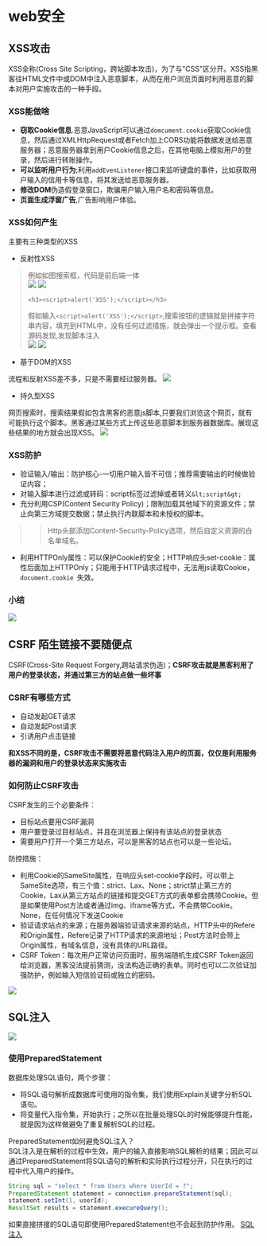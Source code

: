 # web安全

## XSS攻击
XSS全称(Cross Site Scripting，跨站脚本攻击)，为了与"CSS"区分开。XSS指黑客往HTML文件中或DOM中注入恶意脚本，从而在用户浏览页面时利用恶意的脚本对用户实施攻击的一种手段。

### XSS能做啥
* <strong>窃取Cookie信息</strong>.恶意JavaScript可以通过`domcument.cookie`获取Cookie信息，然后通过XMLHttpRequest或者Fetch加上CORS功能将数据发送给恶意服务器；恶意服务器拿到用户Cookie信息之后，在其他电脑上模拟用户的登录，然后进行转账操作。
* <strong>可以监听用户行为</strong>;利用`addEvenListener`接口来监听键盘的事件，比如获取用户输入的信用卡等信息，将其发送给恶意服务器。
* <strong>修改DOM</strong>伪造假登录窗口，欺骗用户输入用户名和密码等信息。
* <strong>页面生成浮窗广告</strong>,广告影响用户体验。

### XSS如何产生

主要有三种类型的XSS
* 反射性XSS
>例如如图搜索框，代码是前后端一体  
>![](./img/XSS-4.png)
> ![](./img/XSS-1.png)  
> ```
> <h3><script>alert('XSS');</script></h3>
> ```
> 假如输入`<script>alert('XSS');</script>`,搜索按钮的逻辑就是拼接字符串内容，填充到HTML中，没有任何过滤措施，就会弹出一个提示框。查看源码发现,发现脚本注入  
> ![](./img/XSS-2.png)
> ![](./img/XSS-3.jfif)

* 基于DOM的XSS

流程和反射XSS差不多，只是不需要经过服务器。
![](./img/XSS-5.jfif)

* 持久型XSS

网页搜索时，搜索结果假如包含黑客的恶意js脚本,只要我们浏览这个网页，就有可能执行这个脚本。黑客通过某些方式上传这些恶意脚本到服务器数据库。展现这些结果的地方就会出现XSS。
![](./img/XSS-6.jfif)

### XSS防护
* 验证输入/输出：防护核心-一切用户输入皆不可信；推荐需要输出的时候做验证内容；
* 对输入脚本进行过滤或转码：script标签过滤掉或者转义`&lt;script&gt;`
* 充分利用CSP(Content Security Policy)；限制加载其他域下的资源文件；禁止向第三方域提交数据；禁止执行内联脚本和未授权的脚本。
>> Http头部添加Content-Security-Policy选项，然后自定义资源的白名单域名。

* 利用HTTPOnly属性：可以保护Cookie的安全；HTTP响应头set-cookie：属性后面加上HTTPOnly；只能用于HTTP请求过程中，无法用js读取Cookie，`document.cookie `失效。

### 小结
![](./img/XSS-7.jfif)

## CSRF 陌生链接不要随便点
CSRF(Cross-Site Request Forgery,跨站请求伪造)；<strong>CSRF攻击就是黑客利用了用户的登录状态，并通过第三方的站点做一些坏事</strong>  
### CSRF有哪些方式
* 自动发起GET请求
* 自动发起Post请求
* 引诱用户点击链接

<strong>和XSS不同的是，CSRF攻击不需要将恶意代码注入用户的页面，仅仅是利用服务器的漏洞和用户的登录状态来实施攻击</strong>

### 如何防止CSRF攻击
CSRF发生的三个必要条件：
* 目标站点要用CSRF漏洞
* 用户要登录过目标站点，并且在浏览器上保持有该站点的登录状态
* 需要用户打开一个第三方站点，可以是黑客的站点也可以是一些论坛。

防控措施：
* 利用Cookie的SameSite属性，在响应头set-cookie字段时，可以带上SameSite选项，有三个值：strict、Lax、None；strict禁止第三方的Cookie，Lax从第三方站点的链接和提交GET方式的表单都会携带Cookie。但是如果使用Post方法或者通过img、iframe等方式，不会携带Cookie。None，在任何情况下发送Cookie
* 验证请求站点的来源；在服务器端验证请求来源的站点，HTTP头中的Refere和Origin属性，Refere记录了HTTP请求的来源地址；Post方法时会带上Origin属性，有域名信息，没有具体的URL路径。
* CSRF Token：每次用户正常访问页面时，服务端随机生成CSRF Token返回给浏览器，黑客没法提前猜测，没法构造正确的表单。同时也可以二次验证加强防护，例如输入短信验证码或独立的密码。

![](./img/XSS-8.jfif)

## SQL注入
![](./img/XSS-9.jfif)
### 使用PreparedStatement
数据库处理SQL语句，两个步骤：
* 将SQL语句解析成数据库可使用的指令集，我们使用Explain关键字分析SQL语句。
* 将变量代入指令集，开始执行；之所以在批量处理SQL的时候能够提升性能，就是因为这样做避免了重复解析SQL的过程。

PreparedStatement如何避免SQL注入？  
SQL注入是在解析的过程中生效，用户的输入直接影响SQL解析的结果；因此可以通过PreparedStatement将SQL语句的解析和实际执行过程分开，只在执行的过程中代入用户的操作。
```Java
String sql = "select * from Users where UserId = ?";
PreparedStatement statement = connection.prepareStatement(sql);
statement.setInt(1, userId);
ResultSet results = statement.execureQuery();
```
如果直接拼接的SQL语句即使用PreparedStatement也不会起到防护作用。
[SQL 注入](https://www.cnblogs.com/roostinghawk/p/9703806.html)